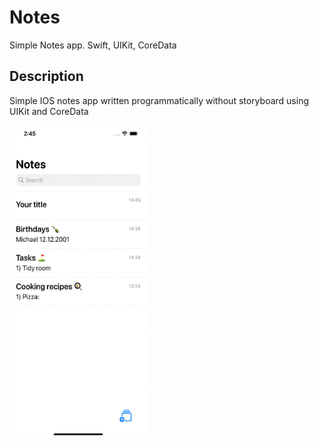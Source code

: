 # Notes
Simple Notes app. Swift, UIKit, CoreData

## Description
Simple IOS notes app written programmatically without storyboard using UIKit and CoreData

<p><img align="left" alt="gif" src="https://github.com/kostya-lee003/Notes/blob/main/Simulator%20Screen%20Recording%20-%20iPhone%2012%20Pro%20Max%20-%202022-01-21%20at%2014.46.26.gif" width="220" height="500"></p>
